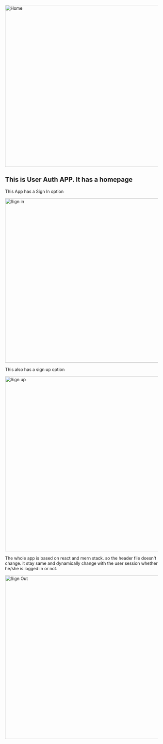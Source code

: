 <img width="532" alt="Home" src="https://github.com/Jatin2kumar/User_Auth_App/assets/35414000/68ca59aa-f0a7-44ff-8370-67133a813827">

## This is User Auth APP. It has a homepage

This App has a Sign In option

<img width="540" alt="Sign in" src="https://github.com/Jatin2kumar/User_Auth_App/assets/35414000/c2b53489-c5bb-4a99-b629-866992f956d0">

This also has a sign up option 

<img width="575" alt="Sign up" src="https://github.com/Jatin2kumar/User_Auth_App/assets/35414000/bb6fea8b-3b34-4368-a013-d38da15cbe06">

The whole app is based on react and mern stack. so the header file doesn't change. 
it stay same and dynamically change with the user session whether he/she is logged in or not.

<img width="538" alt="Sign Out" src="https://github.com/Jatin2kumar/User_Auth_App/assets/35414000/9ab68803-465c-4760-9fa7-8a6e7d3043f8">

